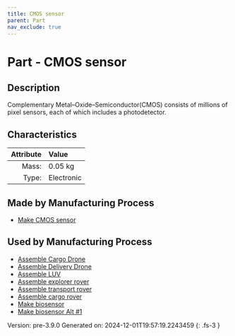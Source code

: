 ```yaml
---
title: CMOS sensor
parent: Part
nav_exclude: true
---
```

# Part - CMOS sensor

## Description
Complementary Metal–Oxide–Semiconductor(CMOS) consists&#10;&#9;&#9;of millions of pixel sensors, each of which includes a photodetector.

## Characteristics

| Attribute      | Value |
|--------:|:------|
|Mass:|0.05 kg|
|Type:|Electronic|

## Made by Manufacturing Process

- [Make CMOS sensor](../process/make-cmos-sensor.html)

## Used by Manufacturing Process

- [Assemble Cargo Drone](../process/assemble-cargo-drone.html)
- [Assemble Delivery Drone](../process/assemble-delivery-drone.html)
- [Assemble LUV](../process/assemble-luv.html)
- [Assemble explorer rover](../process/assemble-explorer-rover.html)
- [Assemble transport rover](../process/assemble-transport-rover.html)
- [Assemble cargo rover](../process/assemble-cargo-rover.html)
- [Make biosensor](../process/make-biosensor.html)
- [Make biosensor Alt #1](../process/make-biosensor-alt--1.html)


Version: pre-3.9.0 Generated on: 2024-12-01T19:57:19.2243459
{: .fs-3 }

